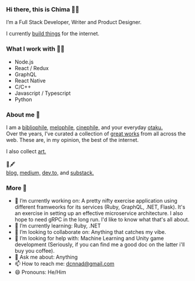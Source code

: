 ### Hi there, this is Chima 👋🏾 

I’m a Full Stack Developer, Writer and Product Designer.

I currently <a href='https://danielchima.com/projects'>build things</a> for the internet.

### What I work with 🚣🏿‍
- Node.js
- React / Redux
- GraphQL
- React Native
- C/C++
- Javascript / Typescript
- Python

### About me 🌟
I am a <a href='https://www.goodreads.com/review/list/112872457-chima-daniel' target='_blank'>bibliophile,</a> <a href='https://open.spotify.com/user/xyggj57mzmnmx51g1qkit74bo?si=1kgEEoxYTneS2iLN53AVEg' target='_blank'>melophile,</a> <a href='https://letterboxd.com/dxnhima/films/' target='_blank'>cinephile,</a> and your everyday <a href='https://myanimelist.net/animelist/dxnchima' target='_blank'>otaku.</a> <br/>
Over the years, I’ve curated a collection of <a href='https://danielchima.com/bestof'>great works</a> from all across the web. These are, in my opinion, the best of the internet.

I also collect <a href='https://www.notion.so/78df0ecf0cea473a84eb7f99f34c7470?v=b4a56d75a1a545b688b2ef45242d1665' target='_blank'>art.</a>
    <br /><br /> 📄🖋<br/><a href='https://danielchima.com/collection'>blog,</a> <a href='https://medium.com/@dxnchima' target='_blank'>medium,</a>
    <a href='https://dev.to/dxnchima' target='_blank'>dev.to,</a> and <a href='https://desolationweb.substack.com/' target='_blank'>substack.</a>

### More 🐝  
- 🔭 I’m currently working on: A pretty nifty exercise application using different framweorks for its services (Ruby, GraphQL, .NET, Flask). It's an exercise in setting up an effective microservice architecture. I also hope to need gRPC in the long run. I'd like to know what that's all about.
- 🌱 I’m currently learning: Ruby, .NET
- 👯 I’m looking to collaborate on: Anything that catches my vibe.
- 🤔 I’m looking for help with: Machine Learning and Unity game development (Seriously, if you can find me a good doc on the latter i'll buy you coffee).
- 💬 Ask me about: Anything
- 📫 How to reach me: dcnnad@gmail.com
- 😄 Pronouns: He/Him
